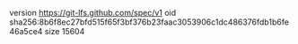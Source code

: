 version https://git-lfs.github.com/spec/v1
oid sha256:8b6f8ec27bfd515f65f3bf376b23faac3053906c1dc486376fdb1b6fe46a5ce4
size 15604
